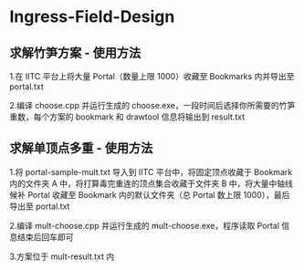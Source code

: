 # Ingress-Field-Design

## 求解竹笋方案 - 使用方法

1.在 IITC 平台上将大量 Portal（数量上限 1000）收藏至 Bookmarks 内并导出至 portal.txt

2.编译 choose.cpp 并运行生成的 choose.exe，一段时间后选择你所需要的竹笋重数，每个方案的 bookmark 和 drawtool 信息将输出到 result.txt

## 求解单顶点多重 - 使用方法

1.将 portal-sample-mult.txt 导入到 IITC 平台中，将固定顶点收藏于 Bookmark 内的文件夹 A 中，将打算毒完重连的顶点集合收藏于文件夹 B 中，将大量中轴线候补 Portal 收藏至 Bookmark 内的默认文件夹（总 Portal 数上限 1000），最后导出至 portal.txt

2.编译 mult-choose.cpp 并运行生成的 mult-choose.exe，程序读取 Portal 信息结束后回车即可

3.方案位于 mult-result.txt 内
